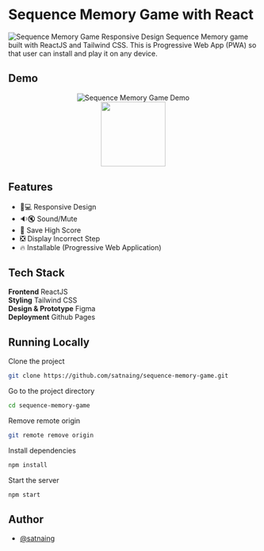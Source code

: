 # Sequence Memory Game with React

![Sequence Memory Game Responsive Design](https://user-images.githubusercontent.com/53733092/139395696-6b21557a-8164-4e59-89e4-7e0aa2b04d99.png)
Sequence Memory game built with ReactJS and Tailwind CSS. This is Progressive Web App (PWA) so that user can install and play it on any device.

## Demo

<p align="center">
<img src="https://user-images.githubusercontent.com/53733092/139396640-583ebb37-b67e-45da-bbd0-810b906986ac.gif" alt="Sequence Memory Game Demo" /><br/>
<a href="https://satnaing.github.io/sequence-memory-game/"><img src="https://user-images.githubusercontent.com/53733092/139092307-3e364931-a083-40d9-9f0e-604db4170c2b.png" width="130"/></a>
</p>
  
## Features

- 📱💻 Responsive Design
- 🔉🔇 Sound/Mute
- 💯 Save High Score
- ❎ Display Incorrect Step
- 🔥 Installable (Progressive Web Application)

## Tech Stack

**Frontend** ReactJS  
**Styling** Tailwind CSS  
**Design & Prototype** Figma  
**Deployment** Github Pages

## Running Locally

Clone the project

```bash
git clone https://github.com/satnaing/sequence-memory-game.git
```

Go to the project directory

```bash
cd sequence-memory-game
```

Remove remote origin

```bash
git remote remove origin
```

Install dependencies

```bash
npm install
```

Start the server

```bash
npm start
```

## Author

- [@satnaing](https://github.com/satnaing)
